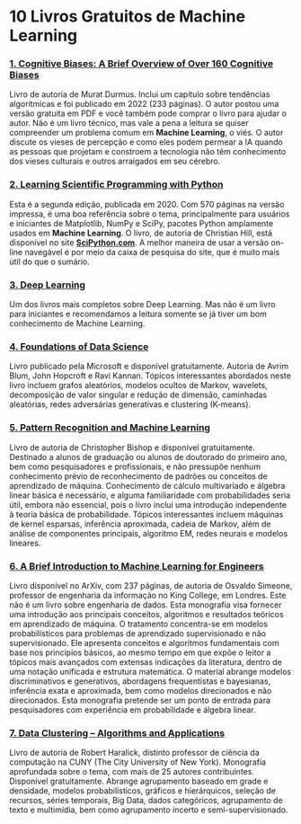 # 10 Livros Gratuitos de Machine Learning

### [1. Cognitive Biases: A Brief Overview of Over 160 Cognitive Biases](https://leanpub.com/cognitivebiases)

Livro de autoria de Murat Durmus. Inclui um capítulo sobre tendências algorítmicas e foi publicado em 2022 (233 páginas). O autor postou uma versão gratuita em PDF e você também pode comprar o livro para ajudar o autor. Não é um livro técnico, mas vale a pena a leitura se quiser compreender um problema comum em **Machine Learning**, o viés. O autor discute os vieses de percepção e como eles podem permear a IA quando as pessoas que projetam e constroem a tecnologia não têm conhecimento dos vieses culturais e outros arraigados em seu cérebro.

### [2. Learning Scientific Programming with Python](https://scipython.com/book2/)

Esta é a segunda edição, publicada em 2020. Com 570 páginas na versão impressa, é uma boa referência sobre o tema, principalmente para usuários e iniciantes de Matplotlib, NumPy e SciPy, pacotes Python amplamente usados em **Machine Learning**. O livro, de autoria de Christian Hill, está disponível no site **[SciPython.com](http://scipython.com/)**. A melhor maneira de usar a versão on-line navegável é por meio da caixa de pesquisa do site, que é muito mais útil do que o sumário.

### [3. Deep Learning](https://www.deeplearningbook.org/)

Um dos livros mais completos sobre Deep Learning. Mas não é um livro para iniciantes e recomendamos a leitura somente se já tiver um bom conhecimento de Machine Learning.

### [4. Foundations of Data Science](https://www.microsoft.com/en-us/research/wp-content/uploads/2017/11/book-June-14-2017pdf.pdf)

Livro publicado pela Microsoft e disponível gratuitamente. Autoria de Avrim Blum, John Hopcroft e Ravi Kannan. Tópicos interessantes abordados neste livro incluem grafos aleatórios, modelos ocultos de Markov, wavelets, decomposição de valor singular e redução de dimensão, caminhadas aleatórias, redes adversárias generativas e clustering (K-means).

### [5. Pattern Recognition and Machine Learning](https://www.microsoft.com/en-us/research/uploads/prod/2006/01/Bishop-Pattern-Recognition-and-Machine-Learning-2006.pdf)

Livro de autoria de Christopher Bishop e disponível gratuitamente. Destinado a alunos de graduação ou alunos de doutorado do primeiro ano, bem como pesquisadores e profissionais, e não pressupõe nenhum conhecimento prévio de reconhecimento de padrões ou conceitos de aprendizado de máquina. Conhecimento de cálculo multivariado e álgebra linear básica é necessário, e alguma familiaridade com probabilidades seria útil, embora não essencial, pois o livro inclui uma introdução independente à teoria básica de probabilidade. Tópicos interessantes incluem máquinas de kernel esparsas, inferência aproximada, cadeia de Markov, além de análise de componentes principais, algoritmo EM, redes neurais e modelos lineares.

### [6. A Brief Introduction to Machine Learning for Engineers](https://arxiv.org/pdf/1709.02840.pdf)

Livro disponível no ArXiv, com 237 páginas, de autoria de Osvaldo Simeone, professor de engenharia da informação no King College, em Londres. Este não é um livro sobre engenharia de dados. Esta monografia visa fornecer uma introdução aos principais conceitos, algoritmos e resultados teóricos em aprendizado de máquina. O tratamento concentra-se em modelos probabilísticos para problemas de aprendizado supervisionado e não supervisionado. Ele apresenta conceitos e algoritmos fundamentais com base nos princípios básicos, ao mesmo tempo em que expõe o leitor a tópicos mais avançados com extensas indicações da literatura, dentro de uma notação unificada e estrutura matemática. O material abrange modelos discriminativos e generativos, abordagens frequentistas e bayesianas, inferência exata e aproximada, bem como modelos direcionados e não direcionados. Esta monografia pretende ser um ponto de entrada para pesquisadores com experiência em probabilidade e álgebra linear.

### [7. Data Clustering – Algorithms and Applications](https://haralick.org/ML/data_clustering.pdf)

Livro de autoria de Robert Haralick, distinto professor de ciência da computação na CUNY (The City University of New York). Monografia aprofundada sobre o tema, com mais de 25 autores contribuintes. Disponível gratuitamente. Abrange agrupamento baseado em grade e densidade, modelos probabilísticos, gráficos e hierárquicos, seleção de recursos, séries temporais, Big Data, dados categóricos, agrupamento de texto e multimídia, bem como agrupamento incerto e semi-supervisionado.

